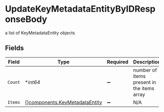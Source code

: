 # UpdateKeyMetadataEntityByIDResponseBody

a list of KeyMetadataEntity objects


## Fields

| Field                                                                          | Type                                                                           | Required                                                                       | Description                                                                    |
| ------------------------------------------------------------------------------ | ------------------------------------------------------------------------------ | ------------------------------------------------------------------------------ | ------------------------------------------------------------------------------ |
| `Count`                                                                        | **int64*                                                                       | :heavy_minus_sign:                                                             | number of items present in the items array                                     |
| `Items`                                                                        | [][components.KeyMetadataEntity](../../models/components/keymetadataentity.md) | :heavy_minus_sign:                                                             | N/A                                                                            |